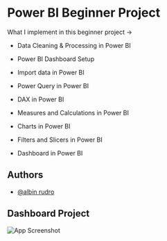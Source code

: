 
# Power BI Beginner Project

What I implement in this beginner project ->

- Data Cleaning & Processing in Power BI

- Power BI Dashboard Setup

- Import data in Power BI

- Power Query in Power BI

- DAX in Power BI

- Measures and Calculations in Power BI

- Charts in Power BI

- Filters and Slicers in Power BI

- Dashboard in Power BI 


## Authors

- [@albin rudro](https://github.com/albrud199)


## Dashboard Project

![App Screenshot](https://via.placeholder.com/468x300?text=App+Screenshot+Here)

